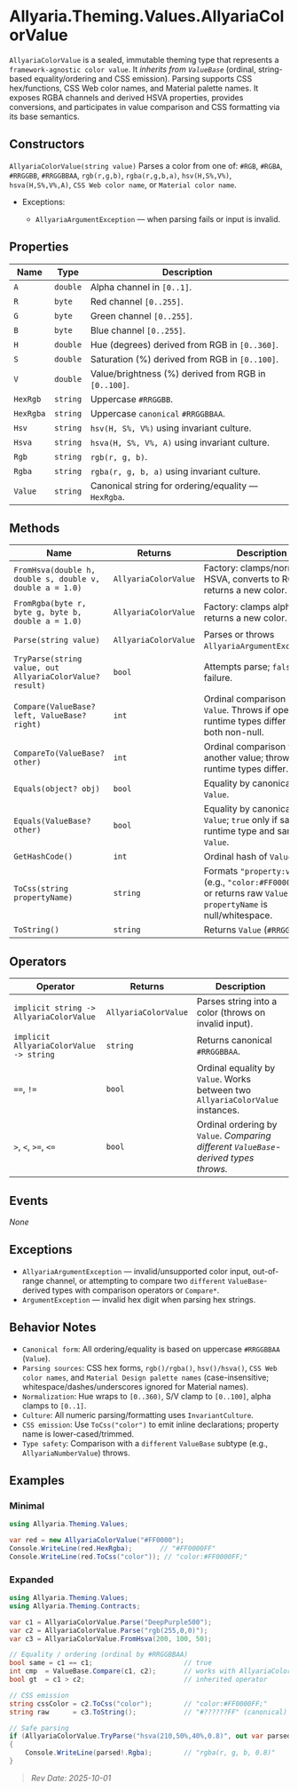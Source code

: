 # Allyaria.Theming.Values.AllyariaColorValue

`AllyariaColorValue` is a sealed, immutable theming type that represents a `framework-agnostic color value`.
It *inherits from `ValueBase`* (ordinal, string-based equality/ordering and CSS emission). Parsing supports CSS
hex/functions, CSS Web color names, and Material palette names. It exposes RGBA channels and derived HSVA properties,
provides conversions, and participates in value comparison and CSS formatting via its base semantics.

## Constructors

`AllyariaColorValue(string value)`
Parses a color from one of: `#RGB`, `#RGBA`, `#RRGGBB`, `#RRGGBBAA`, `rgb(r,g,b)`, `rgba(r,g,b,a)`, `hsv(H,S%,V%)`,
`hsva(H,S%,V%,A)`, `CSS Web color name`, or `Material color name`.

* Exceptions:

    * `AllyariaArgumentException` — when parsing fails or input is invalid.

## Properties

| Name      | Type     | Description                                          |
|-----------|----------|------------------------------------------------------|
| `A`       | `double` | Alpha channel in `[0..1]`.                           |
| `R`       | `byte`   | Red channel `[0..255]`.                              |
| `G`       | `byte`   | Green channel `[0..255]`.                            |
| `B`       | `byte`   | Blue channel `[0..255]`.                             |
| `H`       | `double` | Hue (degrees) derived from RGB in `[0..360]`.        |
| `S`       | `double` | Saturation (%) derived from RGB in `[0..100]`.       |
| `V`       | `double` | Value/brightness (%) derived from RGB in `[0..100]`. |
| `HexRgb`  | `string` | Uppercase `#RRGGBB`.                                 |
| `HexRgba` | `string` | Uppercase `canonical` `#RRGGBBAA`.                   |
| `Hsv`     | `string` | `hsv(H, S%, V%)` using invariant culture.            |
| `Hsva`    | `string` | `hsva(H, S%, V%, A)` using invariant culture.        |
| `Rgb`     | `string` | `rgb(r, g, b)`.                                      |
| `Rgba`    | `string` | `rgba(r, g, b, a)` using invariant culture.          |
| `Value`   | `string` | Canonical string for ordering/equality — `HexRgba`.  |

## Methods

| Name                                                     | Returns              | Description                                                                                                            |
|----------------------------------------------------------|----------------------|------------------------------------------------------------------------------------------------------------------------|
| `FromHsva(double h, double s, double v, double a = 1.0)` | `AllyariaColorValue` | Factory: clamps/normalizes HSVA, converts to RGB, returns a new color.                                                 |
| `FromRgba(byte r, byte g, byte b, double a = 1.0)`       | `AllyariaColorValue` | Factory: clamps alpha, returns a new color.                                                                            |
| `Parse(string value)`                                    | `AllyariaColorValue` | Parses or throws `AllyariaArgumentException`.                                                                          |
| `TryParse(string value, out AllyariaColorValue? result)` | `bool`               | Attempts parse; `false` on failure.                                                                                    |
| `Compare(ValueBase? left, ValueBase? right)`             | `int`                | Ordinal comparison by `Value`. Throws if operand runtime types differ when both non-null.                              |
| `CompareTo(ValueBase? other)`                            | `int`                | Ordinal comparison with another value; throws when runtime types differ.                                               |
| `Equals(object? obj)`                                    | `bool`               | Equality by canonical `Value`.                                                                                         |
| `Equals(ValueBase? other)`                               | `bool`               | Equality by canonical `Value`; `true` only if same runtime type and same `Value`.                                      |
| `GetHashCode()`                                          | `int`                | Ordinal hash of `Value`.                                                                                               |
| `ToCss(string propertyName)`                             | `string`             | Formats `"property:value;"` (e.g., `"color:#FF0000FF;"`), or returns raw `Value` if `propertyName` is null/whitespace. |
| `ToString()`                                             | `string`             | Returns `Value` (`#RRGGBBAA`).                                                                                         |

## Operators

| Operator                                | Returns              | Description                                                                          |
|-----------------------------------------|----------------------|--------------------------------------------------------------------------------------|
| `implicit string -> AllyariaColorValue` | `AllyariaColorValue` | Parses string into a color (throws on invalid input).                                |
| `implicit AllyariaColorValue -> string` | `string`             | Returns canonical `#RRGGBBAA`.                                                       |
| `==`, `!=`                              | `bool`               | Ordinal equality by `Value`. Works between two `AllyariaColorValue` instances.       |
| `>`, `<`, `>=`, `<=`                    | `bool`               | Ordinal ordering by `Value`. *Comparing different `ValueBase`-derived types throws.* |

## Events

*None*

## Exceptions

* `AllyariaArgumentException` — invalid/unsupported color input, out-of-range channel, or attempting to compare two
  `different` `ValueBase`-derived types with comparison operators or `Compare*`.
* `ArgumentException` — invalid hex digit when parsing hex strings.

## Behavior Notes

* `Canonical form`: All ordering/equality is based on uppercase `#RRGGBBAA` (`Value`).
* `Parsing sources`: CSS hex forms, `rgb()/rgba()`, `hsv()/hsva()`, `CSS Web color names`, and
  `Material Design palette names` (case-insensitive; whitespace/dashes/underscores ignored for Material names).
* `Normalization`: Hue wraps to `[0..360)`, S/V clamp to `[0..100]`, alpha clamps to `[0..1]`.
* `Culture`: All numeric parsing/formatting uses `InvariantCulture`.
* `CSS emission`: Use `ToCss("color")` to emit inline declarations; property name is lower-cased/trimmed.
* `Type safety`: Comparison with a `different` `ValueBase` subtype (e.g., `AllyariaNumberValue`) throws.

## Examples

### Minimal

```csharp
using Allyaria.Theming.Values;

var red = new AllyariaColorValue("#FF0000");
Console.WriteLine(red.HexRgba);       // "#FF0000FF"
Console.WriteLine(red.ToCss("color")); // "color:#FF0000FF;"
```

### Expanded

```csharp
using Allyaria.Theming.Values;
using Allyaria.Theming.Contracts;

var c1 = AllyariaColorValue.Parse("DeepPurple500");
var c2 = AllyariaColorValue.Parse("rgb(255,0,0)");
var c3 = AllyariaColorValue.FromHsva(200, 100, 50);

// Equality / ordering (ordinal by #RRGGBBAA)
bool same = c1 == c1;                       // true
int cmp  = ValueBase.Compare(c1, c2);       // works with AllyariaColorValue operands
bool gt  = c1 > c2;                         // inherited operator

// CSS emission
string cssColor = c2.ToCss("color");        // "color:#FF0000FF;"
string raw      = c3.ToString();            // "#??????FF" (canonical)

// Safe parsing
if (AllyariaColorValue.TryParse("hsva(210,50%,40%,0.8)", out var parsed))
{
    Console.WriteLine(parsed!.Rgba);        // "rgba(r, g, b, 0.8)"
}
```

> *Rev Date: 2025-10-01*
